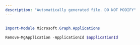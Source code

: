 ```yaml
---
description: "Automatically generated file. DO NOT MODIFY"
---
```


```powershell

Import-Module Microsoft.Graph.Applications

Remove-MgApplication -ApplicationId $applicationId

```